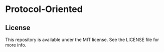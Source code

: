 # Protocol-Oriented

## License

This repository is available under the MIT license. See the LICENSE file for more info.